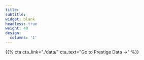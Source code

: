 ```yaml
---
title:
subtitle:
widget: blank
headless: true
weight: 40
design:
  columns: '1'
---
```


{{% cta cta_link="./data/" cta_text="Go to Prestige Data →" %}}
